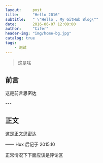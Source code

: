 ```yaml
---
layout:     post
title:      "Hello 2016"
subtitle:   " \"Hello , My GitHub Blog\""
date:       2016-06-07 12:00:00
author:     "Cifer"
header-img: "img/home-bg.jpg"
catalog: true
tags:
    - 测试
---
```


> 这是啥


## 前言

这是前言思密达


<p id = "build"></p>
---

## 正文

这是正文思密达

—— Hux 后记于 2015.10


正常情况下下面应该是评论区